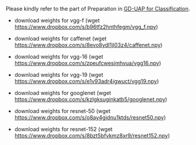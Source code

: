 Please kindly refer to the part of Preparation in [GD-UAP for Classification](https://github.com/val-iisc/GD-UAP/tree/master/classification).

- download weights for vgg-f
(wget https://www.dropbox.com/s/b96tfz2hnthfegm/vgg_f.npy)

- download weights for caffenet
(wget https://www.dropbox.com/s/8evo8ydl1jl03z4/caffenet.npy)

- download weights for vgg-16
(wget https://www.dropbox.com/s/zpeufcwesimhvua/vgg16.npy)

- download weights for vgg-19
(wget https://www.dropbox.com/s/e1v93adr4igwuct/vgg19.npy)

- download weights for googlenet
(wget https://www.dropbox.com/s/kzlgksuginkatb5/googlenet.npy)

- download weights for resnet-50
(wget https://www.dropbox.com/s/o8ay4gjdnu1ktds/resnet50.npy)

- download weights for resnet-152
(wget https://www.dropbox.com/s/8bzt5bfvkmz8xr9/resnet152.npy)
